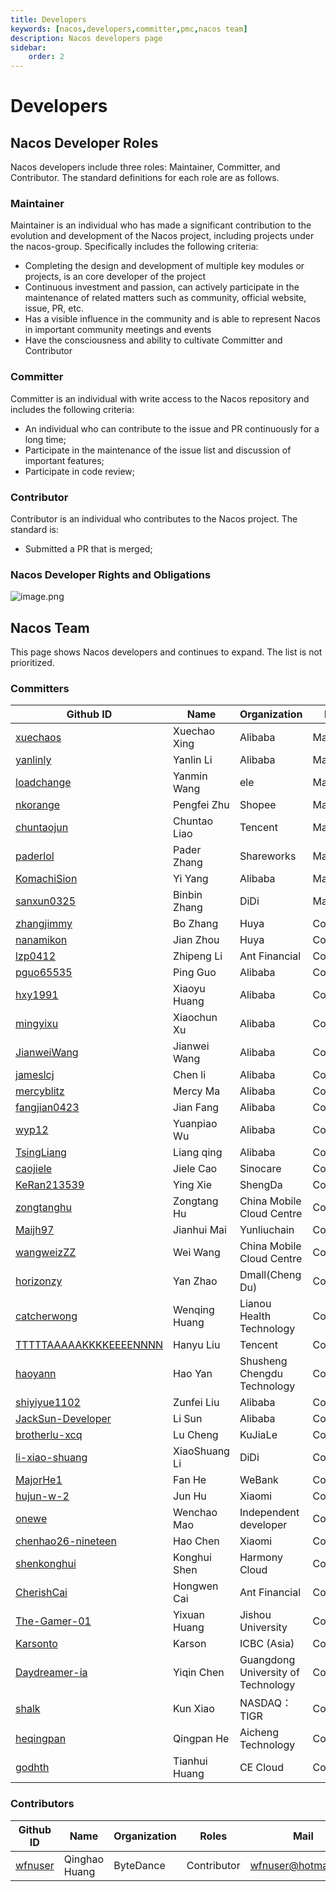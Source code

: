 ```yaml
---
title: Developers
keywords: [nacos,developers,committer,pmc,nacos team]
description: Nacos developers page
sidebar:
    order: 2
---
```


# Developers

## Nacos Developer Roles

Nacos developers include three roles: Maintainer, Committer, and Contributor. The standard definitions for each role are as follows.

### Maintainer

Maintainer is an individual who has made a significant contribution to the evolution and development of the Nacos project, including projects under the nacos-group. Specifically includes the following criteria:

* Completing the design and development of multiple key modules or projects, is an core developer of the project
* Continuous investment and passion, can actively participate in the maintenance of related matters such as community, official website, issue, PR, etc.
* Has a visible influence in the community and is able to represent Nacos in important community meetings and events
* Have the consciousness and ability to cultivate Committer and Contributor

### Committer

Committer is an individual with write access to the Nacos repository and includes the following criteria:

* An individual who can contribute to the issue and PR continuously for a long time;
* Participate in the maintenance of the issue list and discussion of important features;
* Participate in code review;

### Contributor

Contributor is an individual who contributes to the Nacos project. The standard is:

* Submitted a PR that is merged;


### Nacos Developer Rights and Obligations

![image.png](https://cdn.nlark.com/yuque/0/2019/png/333810/1560152742873-65f7dbcb-38cf-4840-aa9c-5c6cfa926cec.png#align=left&display=inline&height=502&name=image.png&originHeight=751&originWidth=1113&size=235532&status=done&width=744)

## Nacos Team

This page shows Nacos developers and continues to expand. The list is not prioritized.

### Committers

| Github ID                                       | Name          | Organization                       | Roles      | Mail                                                         |
|------------------------------------------------ |---------------|------------------------------------| -----------| ------------------------------------------------------------ |
| [xuechaos](https://github.com/xuechaos)         | Xuechao Xing  | Alibaba                            | Maintainer | xingxuechao@alibaba-inc.com                                  |
| [yanlinly](https://github.com/yanlinly)         | Yanlin Li     | Alibaba                            | Maintainer | yan.lin2009@163.com                                          |
| [loadchange](https://github.com/loadchange)     | Yanmin Wang   | ele                                | Maintainer | wym177771@alibaba-inc.com                                    |
| [nkorange](https://github.com/nkorange)         | Pengfei Zhu   | Shopee                             | Maintainer | zpf.073@gmail.com                                            |
| [chuntaojun](https://github.com/chuntaojun)     | Chuntao Liao  | Tencent                            | Maintainer | liaochuntao@live.com                                         |
| [paderlol](https://github.com/paderlol)         | Pader Zhang   | Shareworks                         | Maintainer | huangbbbaihao@gmail.com                                      |
| [KomachiSion](https://github.com/KomachiSion)   | Yi Yang       | Alibaba                            | Maintainer | yangyi@apache.org                                            |
| [sanxun0325](https://github.com/sanxun0325)     | Binbin Zhang  | DiDi                               | Maintainer | bbz17640380550@163.com                                       |
| [zhangjimmy](https://github.com/zhangjimmy)     | Bo Zhang      | Huya                               | Committer  | zhangjimmy@foxmail.com                                       |
| [nanamikon](https://github.com/nanamikon)       | Jian Zhou     | Huya                               | Committer  | nanamikon@gmail.com                                          |
| [lzp0412](https://github.com/lzp0412)           | Zhipeng Li    | Ant Financial                      | Committer  | 641785844@qq.com                                             |
| [pguo65535](https://github.com/pguo65535)       | Ping Guo      | Alibaba                            | Committer  | guoping.gp@alibaba-inc.com                                   |
| [hxy1991](https://github.com/hxy1991)           | Xiaoyu Huang  | Alibaba                            | Committer  | huangxiaoyu1018@gmail.com                                    |
| [mingyixu](https://github.com/mingyixu)         | Xiaochun Xu   | Alibaba                            | Committer  | xiaochun.xxc@alibaba-inc.com                                 |
| [JianweiWang](https://github.com/JianweiWang)   | Jianwei Wang  | Alibaba                            | Committer  | wangjianwei.nwpu@gmail.com                                   |
| [jameslcj](https://github.com/jameslcj)         | Chen li       | Alibaba                            | Committer  | zhichen.lc@alibaba-inc.com                                   |
| [mercyblitz](https://github.com/mercyblitz)     | Mercy Ma      | Alibaba                            | Committer  | taogu.mxx@alibaba-inc.com                                    |
| [fangjian0423](https://github.com/fangjian0423) | Jian Fang     | Alibaba                            | Committer  | fangjian.fj@alibaba-inc.com                                  |
| [wyp12](https://github.com/wyp12)               | Yuanpiao Wu   | Alibaba                            | Committer  | caogu.wyp@antfin.com                                         |
| [TsingLiang](https://github.com/TsingLiang)     | Liang qing    | Alibaba                            | Committer  | qingliang.ql@alibaba-inc.com                                 |
| [caojiele](https://github.com/caojiele)         | Jiele Cao     | Sinocare                           | Committer  | caojiele1225@126.com                                         | 
| [KeRan213539](https://github.com/KeRan213539)   | Ying Xie      | ShengDa                            | Committer  | 213539@qq.com                                                |
| [zongtanghu](https://github.com/zongtanghu)     | Zongtang Hu   | China Mobile Cloud Centre          | Committer | zongtanghu@hotmail.com                           |
| [Maijh97](https://github.com/Maijh97)           | Jianhui Mai   | Yunliuchain                        | Committer | xiaomai_h@163.com                                             |
| [wangweizZZ](https://github.com/wangweizZZ)     | Wei Wang      | China Mobile Cloud Centre          | Committer | wwfortunate@gmail.com                            |
| [horizonzy](https://github.com/horizonzy)       | Yan Zhao      | Dmall(Cheng Du)                    | Committer | 1060026287@qq.com         |
| [catcherwong](https://github.com/catcherwong)   | Wenqing Huang | Lianou Health Technology           | Committer| catcher_hwq@outlook.com |
| [TTTTTAAAAAKKKKEEEENNNN](https://github.com/TTTTTAAAAAKKKKEEEENNNN) | Hanyu Liu     | Tencent                            | Committer | tensai0lhy@gmail.com |
| [haoyann](https://github.com/haoyann)           | Hao Yan       | Shusheng Chengdu Technology        | Committer | 1064645534@qq.com |
| [shiyiyue1102](https://github.com/shiyiyue1102) | Zunfei Liu    | Alibaba                            | Committer | liuzunfei@gmail.com |
| [JackSun-Developer](https://github.com/JackSun-Developer) | Li Sun        | Alibaba                            | Committer | yongyue.sl@alibaba-inc.com |
| [brotherlu-xcq](https://github.com/brotherlu-xcq) | Lu Cheng      | KuJiaLe                            | Committer | 1285823170@qq.com |
| [li-xiao-shuang](https://github.com/li-xiao-shuang) | XiaoShuang Li | DiDi                               | Committer | 644968328@qq.com |
| [MajorHe1](https://github.com/MajorHe1)         | Fan He        | WeBank                             | Committer | 601023364@qq.com | 
| [hujun-w-2](https://github.com/hujun-w-2)       | Jun Hu        | Xiaomi                             | Committer | 510830970@qq.com |
| [onewe](https://github.com/onewe)               | Wenchao Mao   | Independent developer              | Committer | 2583021406@qq.com |
| [chenhao26-nineteen](https://github.com/chenhao26-nineteen)| Hao Chen      | Xiaomi                             | Committer | hashmap2018@163.com |
| [shenkonghui](https://github.com/shenkonghui)   | Konghui Shen  | Harmony Cloud                      | Committer | shenkh1992@gmail.com |
| [CherishCai](https://github.com/CherishCai)     | Hongwen Cai   | Ant Financial                      | Committer | 785427346@qq.com |
| [The-Gamer-01](https://github.com/The-Gamer-01) | Yixuan Huang  | Jishou University                  | Committer | 19974361760@163.com |
| [Karsonto](https://github.com/karsonto)         | Karson        | ICBC (Asia)                        | Committer | karsontao@hotmail.com |
| [Daydreamer-ia](https://github.com/Daydreamer-ia) | Yiqin Chen    | Guangdong University of Technology | Committer | 2296032269@qq.com  |
| [shalk](https://github.com/shalk) | Kun Xiao      | NASDAQ：TIGR                        | Committer | xshalk@163.com               |
| [heqingpan](https://github.com/heqingpan) | Qingpan He    | Aicheng Technology                               | Committer | heqingpan@126.com            |
| [godhth](https://github.com/godhth) | Tianhui Huang | CE Cloud                           | Committer | 1165559068@qq.com            |

### Contributors

| Github ID                                 | Name               | Organization                 | Roles       | Mail                      |
|-------------------------------------------|--------------------|------------------------------|-------------|---------------------------|
| [wfnuser](https://github.com/wfnuser)     | Qinghao Huang      | ByteDance                    | Contributor | wfnuser@hotmail.com       |
